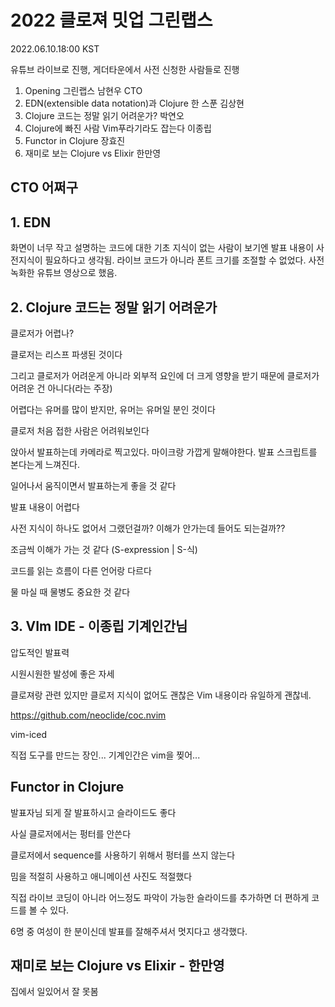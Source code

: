# 2022 클로져 밋업 그린랩스

2022.06.10.18:00 KST 

유튜브 라이브로 진행, 게더타운에서 사전 신청한 사람들로 진행

1. Opening
     그린랩스 남현우 CTO
2. EDN(extensible data notation)과 Clojure 한 스푼
    김상현
3. Clojure 코드는 정말 읽기 어려운가?
    박연오
4. Clojure에 빠진 사람 Vim푸라기라도 잡는다
    이종립
5. Functor in Clojure
    장효진
6. 재미로 보는 Clojure vs Elixir
    한만영

## CTO 어쩌구

## 1. EDN

화면이 너무 작고 설명하는 코드에 대한 기초 지식이 없는 사람이 보기엔 발표 내용이 사전지식이 필요하다고 생각됨.
라이브 코드가 아니라 폰트 크기를 조절할 수 없었다. 사전 녹화한 유튜브 영상으로 했음.

## 2. Clojure 코드는 정말 읽기 어려운가

클로저가 어렵나?

클로저는 리스프 파생된 것이다

그리고 클로저가 어려운게 아니라 외부적 요인에 더 크게 영향을 받기 때문에 클로저가 어려운 건 아니다(라는 주장)

어렵다는 유머를 많이 받지만, 유머는 유머일 분인 것이다

클로저 처음 접한 사람은 어려워보인다

앉아서 발표하는데 카메라로 찍고있다. 마이크랑 가깝게 말해야한다. 발표 스크립트를 본다는게 느껴진다.

일어나서 움직이면서 발표하는게 좋을 것 같다

발표 내용이 어렵다

사전 지식이 하나도 없어서 그랬던걸까? 이해가 안가는데 들어도 되는걸까??

조금씩 이해가 가는 것 같다 (S-expression | S-식)

코드를 읽는 흐름이 다른 언어랑 다르다

물 마실 때 물병도 중요한 것 같다

## 3. VIm IDE - 이종립 기계인간님

압도적인 발표력

시원시원한 발성에 좋은 자세

클로져랑 관련 있지만 클로저 지식이 없어도 괜찮은 Vim 내용이라 유일하게 괜찮네.

<https://github.com/neoclide/coc.nvim>

vim-iced

직접 도구를 만드는 장인... 기계인간은 vim을 찢어...

## Functor in Clojure

발표자님 되게 잘 발표하시고 슬라이드도 좋다

사실 클로저에서는 펑터를 안쓴다

클로저에서 sequence를 사용하기 위해서 펑터를 쓰지 않는다

밈을 적절히 사용하고 애니메이션 사진도 적절했다

직접 라이브 코딩이 아니라 어느정도 파악이 가능한 슬라이드를 추가하면 더 편하게 코드를 볼 수 있다.

6명 중 여성이 한 분이신데 발표를 잘해주셔서 멋지다고 생각했다.

##  재미로 보는 Clojure vs Elixir - 한만영

집에서 일있어서 잘 못봄
